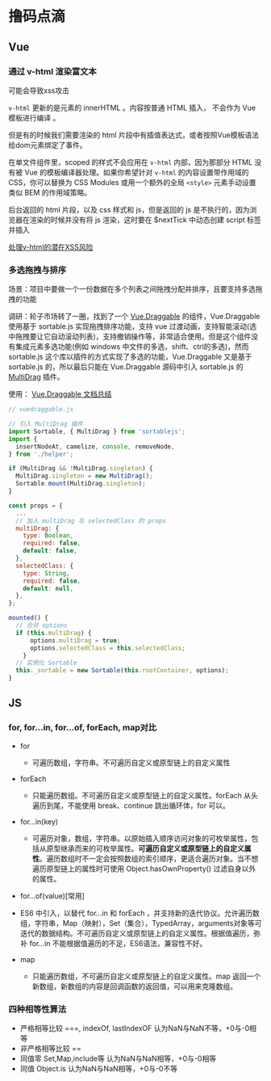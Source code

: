 # 撸码点滴

## Vue

### 通过 v-html 渲染富文本

可能会导致xss攻击

`v-html` 更新的是元素的 innerHTML 。内容按普通 HTML 插入， 不会作为 Vue 模板进行编译 。

但是有的时候我们需要渲染的 html 片段中有插值表达式，或者按照Vue模板语法给dom元素绑定了事件。

在单文件组件里，scoped 的样式不会应用在 `v-html` 内部，因为那部分 HTML 没有被 Vue 的模板编译器处理。如果你希望针对 `v-html` 的内容设置带作用域的  CSS，你可以替换为 CSS Modules 或用一个额外的全局 `<style>` 元素手动设置类似 BEM 的作用域策略。

后台返回的 html 片段，以及 css 样式和 js，但是返回的 js 是不执行的，因为浏览器在渲染的时候并没有将 js 渲染，这时要在 $nextTick 中动态创建 script 标签并插入

[处理v-html的潜在XSS风险](https://blog.csdn.net/lj1530562965/article/details/108790220)

### 多选拖拽与排序

场景：项目中要做一个一份数据在多个列表之间拖拽分配并排序，且要支持多选拖拽的功能

调研：轮子市场转了一圈，找到了一个 [Vue.Draggable](https://github.com/SortableJS/Vue.Draggable) 的组件，Vue.Draggable 使用基于 sortable.js 实现拖拽排序功能，支持 vue 过渡动画，支持智能滚动(选中拖拽要让它自动滚动列表)，支持撤销操作等，非常适合使用。但是这个组件没有集成元素多选功能(例如 windows 中文件的多选，shift、ctrl的多选)，然而 sortable.js 这个库以插件的方式实现了多选的功能，Vue.Draggable 又是基于 sortable.js 的，所以最后只能在 Vue.Draggable 源码中引入 sortable.js 的 [MultiDrag](https://github.com/SortableJS/Sortable/tree/master/plugins) 插件。

使用： [Vue.Draggable 文档总结](https://blog.csdn.net/zjiang1994/article/details/79809687)

```js
// vuedraggable.js

// 引入 MultiDrag 插件
import Sortable, { MultiDrag } from 'sortablejs';
import {
  insertNodeAt, camelize, console, removeNode,
} from './helper';

if (MultiDrag && !MultiDrag.singleton) {
  MultiDrag.singleton = new MultiDrag();
  Sortable.mount(MultiDrag.singleton);
}

const props = {
  ...
  // 加入 multiDrag 与 selectedClass 的 props
  multiDrag: {
    type: Boolean,
    required: false,
    default: false,
  },
  selectedClass: {
    type: String,
    required: false,
    default: null,
  },
};

mounted() {
  // 合并 options
  if (this.multiDrag) {
      options.multiDrag = true;
      options.selectedClass = this.selectedClass;
    }
  // 实例化 Sortable  
  this._sortable = new Sortable(this.rootContainer, options);
}
```


## JS


### for, for...in, for...of, forEach, map对比

- for
  
  - 可遍历数组，字符串。不可遍历自定义或原型链上的自定义属性

- forEach

  - 只能遍历数组。不可遍历自定义或原型链上的自定义属性。forEach 从头遍历到尾，不能使用 break、continue 跳出循环体，for 可以。

- for...in(key)
  
  - 可遍历对象，数组，字符串。以原始插入顺序访问对象的可枚举属性，包括从原型继承而来的可枚举属性。**可遍历自定义或原型链上的自定义属性**。遍历数组时不一定会按照数组的索引顺序，更适合遍历对象。当不想遍历原型链上的属性时可使用 Object.hasOwnProperty() 过滤自身以外的属性。
  
- for...of(value)[常用]

 - ES6 中引入，以替代 for...in 和 forEach ，并支持新的迭代协议。允许遍历数组，字符串，Map（映射），Set（集合），TypedArray，arguments对象等可迭代的数据结构。不可遍历自定义或原型链上的自定义属性。根据值遍历，弥补 for...in 不能根据值遍历的不足，ES6语法，兼容性不好。


- map

   - 只能遍历数组，不可遍历自定义或原型链上的自定义属性。map 返回一个新数组，新数组的内容是回调函数的返回值，可以用来克隆数组。


### 四种相等性算法

- 严格相等比较 ===, indexOf, lastIndexOF 认为NaN与NaN不等，+0与-0相等
- 非严格相等比较 ==
- 同值零 Set,Map,include等 认为NaN与NaN相等，+0与-0相等
- 同值 Object.is 认为NaN与NaN相等，+0与-0不等